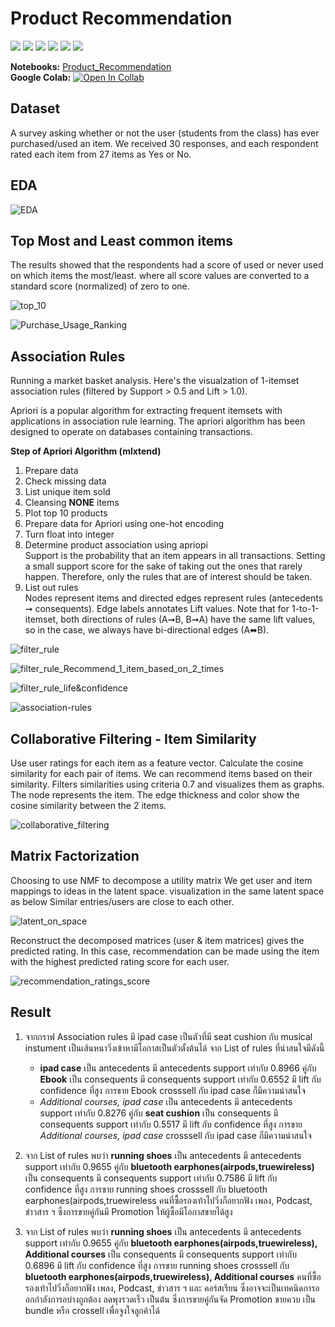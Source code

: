 # Product Recommendation
[![](https://img.shields.io/badge/-Survey-blue)](#) [![](https://img.shields.io/badge/-Market--Basket-blue)](#) [![](https://img.shields.io/badge/-Collaborative--Filtering-blue)](#) [![](https://img.shields.io/badge/-Matrix--Factorization-blue)](#) [![](https://img.shields.io/badge/-Python-blue)](#) [![](https://img.shields.io/badge/-Google--Colab-blue)](#) 
  
**Notebooks:** [Product_Recommendation](./03_Product_Recommendation.ipynb)  
**Google Colab:** [![Open In Collab](https://colab.research.google.com/assets/colab-badge.svg)](https://colab.research.google.com/github/KodchakornL/BADS7105-CRM-Analytics-Intelligence/blob/main/03%20Product%20Recommendation/03_Product_Recommendation.ipynb) 
  
  
## Dataset 
A survey asking whether or not the user (students from the class) has ever purchased/used an item. We received 30 responses, and each respondent rated each item from 27 items as Yes or No.  
 
## EDA
  
![EDA](./02.1_EDA.png)  
  
  
  
## Top Most and Least common items  
The results showed that the respondents had a score of used or never used on which items the most/least. where all score values are converted to a standard score (normalized) of zero to one.  
  
![top_10](./01_top_10.png)  
  
![Purchase_Usage_Ranking](./03_Purchase_Usage_Ranking.png)  
  
  
  
## Association Rules
Running a market basket analysis. Here's the visualzation of 1-itemset association rules (filtered by Support > 0.5 and Lift > 1.0).  
  
Apriori is a popular algorithm for extracting frequent itemsets with applications in association rule 
learning. The apriori algorithm has been designed to operate on databases containing transactions.  
  
**Step of Apriori Algorithm (mlxtend)**  
1. Prepare data  
2. Check missing data  
3. List unique item sold  
4. Cleansing **NONE** items  
5. Plot top 10 products  
6. Prepare data for Apriori using one-hot encoding  
7. Turn float into integer  
8. Determine product association using apriopi  
	Support is the probability that an item appears in all transactions.  Setting a small support score for the sake of taking out the ones that rarely happen. Therefore, only the rules that are of interest should be taken.  
9. List out rules  
	Nodes represent items and directed edges represent rules (antecedents ➞ consequents). Edge labels annotates Lift values. Note that for 1-to-1-itemset, both directions of rules (A➞B, B➞A) have the same lift values, so in the case, we always have bi-directional edges (A⬌B).  
  
![filter_rule](./09_filter_rule.png)
  
![filter_rule_Recommend_1_item_based_on_2_times](./10_filter_rule_Recommend_1_item_based_on_2_times.png)
  
![filter_rule_life&confidence](./11_filter_rule_life&confidence.png)
  
![association-rules](./05_association_rules.png)
  
  

## Collaborative Filtering - Item Similarity  
Use user ratings for each item as a feature vector. Calculate the cosine similarity for each pair of items. We can recommend items based on their similarity. Filters similarities using criteria 0.7 and visualizes them as graphs. The node represents the item. The edge thickness and color show the cosine similarity between the 2 items.    
  
![collaborative_filtering](./06_collaborative_filtering.png)  
  
  
  
## Matrix Factorization
Choosing to use NMF to decompose a utility matrix We get user and item mappings to ideas in the latent space. visualization in the same latent space as below Similar entries/users are close to each other.  
  
![latent_on_space](./07_latent_on_space.png)  
  
  
  
Reconstruct the decomposed matrices (user & item matrices) gives the predicted rating. In this case, recommendation can be made using the  item with the highest predicted rating score for each user.  
  
![recommendation_ratings_score](./08_recommendation_ratings_score.png)  
  
  
  
## Result
1. จากกราฟ Association rules มี ipad case เป็นตัวที่มี seat cushion กับ musical instument เป็นเส้นหนาวิ่งเข้าหามีโอกาสเป็นตัวตั้งต้นได้ จาก List of rules ที่น่าสนใจมีดังนี้
	-  **ipad case** เป็น antecedents มี antecedents support เท่ากับ 0.8966  คู่กับ **Ebook** เป็น consequents มี consequents support เท่ากับ 0.6552 มี lift กับ confidence ที่สูง การขาย Ebook
	crosssell กับ ipad case ก็มีความน่าสนใจ
	-  *Additional courses, ipad case* เป็น antecedents มี antecedents support เท่ากับ 0.8276  คู่กับ **seat cushion** 	เป็น consequents มี consequents support เท่ากับ 0.5517	มี lift กับ confidence ที่สูง การขาย *Additional courses, ipad case*	crosssell กับ ipad case ก็มีความน่าสนใจ  

2. จาก List of rules พบว่า  **running shoes** เป็น antecedents มี antecedents support เท่ากับ 0.9655 คู่กับ **bluetooth earphones(airpods,truewireless)** เป็น consequents มี consequents support เท่ากับ 0.7586 มี lift กับ confidence ที่สูง การขาย running shoes	crosssell กับ bluetooth earphones(airpods,truewireless คนที่ซื้อรองเท้าไปวิ่งก็อยากฟัง เพลง, Podcast, ข่าวสาร ฯ ซึ่งการขายคู่กันมี Promotion ให้ผู้ซื้อมีโอกาสขายได้สูง  
  
3. จาก List of rules พบว่า  **running shoes** เป็น antecedents มี antecedents support เท่ากับ 0.9655 คู่กับ **bluetooth earphones(airpods,truewireless), Additional courses** เป็น consequents มี consequents support เท่ากับ 0.6896 มี lift กับ confidence ที่สูง การขาย running shoes	crosssell กับ **bluetooth earphones(airpods,truewireless), Additional courses**  คนที่ซื้อรองเท้าไปวิ่งก็อยากฟัง เพลง, Podcast, ข่าวสาร ฯ และ คอร์สเรียน ซึ่งอาจจะเป็นเทคนิดการออกกำลังการอบ่างถูกต้อง ลดพุงรวดเร็ว เป็นต้น ซึ่งการขายคู่กันจัด Promotion ขายควบ เป็น bundle หรือ crossell เพื่อจูงใจลูกค้าได้
